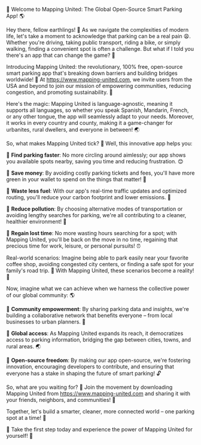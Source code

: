🚀 Welcome to Mapping United: The Global Open-Source Smart Parking App! 🌎

Hey there, fellow earthlings! 👋 As we navigate the complexities of modern life, let's take a moment to acknowledge that parking can be a real pain 😩. Whether you're driving, taking public transport, riding a bike, or simply walking, finding a convenient spot is often a challenge. But what if I told you there's an app that can change the game? 🤔

Introducing Mapping United: the revolutionary, 100% free, open-source smart parking app that's breaking down barriers and building bridges worldwide! 🌈 At https://www.mapping-united.com, we invite users from the USA and beyond to join our mission of empowering communities, reducing congestion, and promoting sustainability. 🌟

Here's the magic: Mapping United is language-agnostic, meaning it supports all languages, so whether you speak Spanish, Mandarin, French, or any other tongue, the app will seamlessly adapt to your needs. Moreover, it works in every country and county, making it a game-changer for urbanites, rural dwellers, and everyone in between! 🌏

So, what makes Mapping United tick? 🔩 Well, this innovative app helps you:

🔹 **Find parking faster**: No more circling around aimlessly; our app shows you available spots nearby, saving you time and reducing frustration. 😊

🔹 **Save money**: By avoiding costly parking tickets and fees, you'll have more green in your wallet to spend on the things that matter! 💸

🔹 **Waste less fuel**: With our app's real-time traffic updates and optimized routing, you'll reduce your carbon footprint and lower emissions. 🌟

🔹 **Reduce pollution**: By choosing alternative modes of transportation or avoiding lengthy searches for parking, we're all contributing to a cleaner, healthier environment! 🌿

🔹 **Regain lost time**: No more wasting hours searching for a spot; with Mapping United, you'll be back on the move in no time, regaining that precious time for work, leisure, or personal pursuits! ⏰

Real-world scenarios: Imagine being able to park easily near your favorite coffee shop, avoiding congested city centers, or finding a safe spot for your family's road trip. 🚗 With Mapping United, these scenarios become a reality! 🌈

Now, imagine what we can achieve when we harness the collective power of our global community: 🌎

🔹 **Community empowerment**: By sharing parking data and insights, we're building a collaborative network that benefits everyone – from local businesses to urban planners. 💼

🔹 **Global access**: As Mapping United expands its reach, it democratizes access to parking information, bridging the gap between cities, towns, and rural areas. 🌏

🔹 **Open-source freedom**: By making our app open-source, we're fostering innovation, encouraging developers to contribute, and ensuring that everyone has a stake in shaping the future of smart parking! 🔓

So, what are you waiting for? 🤔 Join the movement by downloading Mapping United from https://www.mapping-united.com and sharing it with your friends, neighbors, and communities! 🎉

Together, let's build a smarter, cleaner, more connected world – one parking spot at a time! 🌟

👊 Take the first step today and experience the power of Mapping United for yourself! 💪